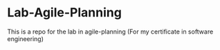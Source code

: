 # Lab-Agile-Planning
This is a repo for the lab in agile-planning (For my certificate in software engineering)
